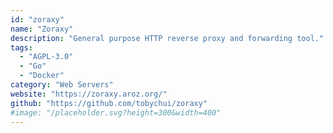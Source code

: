 ```yaml
---
id: "zoraxy"
name: "Zoraxy"
description: "General purpose HTTP reverse proxy and forwarding tool."
tags:
  - "AGPL-3.0"
  - "Go"
  - "Docker"
category: "Web Servers"
website: "https://zoraxy.aroz.org/"
github: "https://github.com/tobychui/zoraxy"
#image: "/placeholder.svg?height=300&width=400"
---
```


